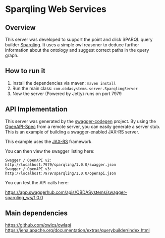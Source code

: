 # Sparqling Web Services

## Overview
This server was developed to support the point and click SPARQL query builder [Sparqling](https://github.com/obdasystems/sparqling).
It uses a simple owl reasoner to deduce further information about the ontology and suggest correct paths in the query graph.

## How to run it
1. Install the dependencies via maven: `maven install`
2. Run the main class: `com.obdasystems.server.SparqlingServer`
3. Now the server (Powered by Jetty) runs on port 7979

## API Implementation
This server was generated by the [swagger-codegen](https://github.com/swagger-api/swagger-codegen) project. By using the 
[OpenAPI-Spec](https://github.com/swagger-api/swagger-core/wiki) from a remote server, you can easily generate a server stub.  This
is an example of building a swagger-enabled JAX-RS server.

This example uses the [JAX-RS](https://jax-rs-spec.java.net/) framework.

You can then view the swagger listing here:

```
Swagger / OpenAPI v2: http://localhost:7979/sparqling/1.0.0/swagger.json
Swagger / OpenAPI v3: http://localhost:7979/sparqling/1.0.0/openapi.json
```

You can test the API calls here:

https://app.swaggerhub.com/apis/OBDASystems/swagger-sparqling_ws/1.0.0

## Main dependencies

https://github.com/owlcs/owlapi
https://jena.apache.org/documentation/extras/querybuilder/index.html
